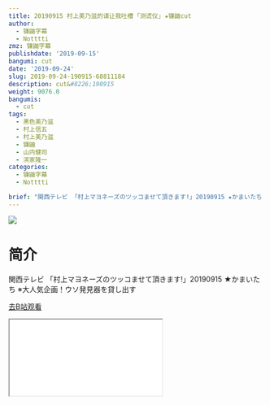 ```yaml
---
title: 20190915 村上美乃滋的请让我吐槽 ｢测谎仪｣ ★镰鼬cut
author:
  - 镰鼬字幕
  - Notttti
zmz: 镰鼬字幕
publishdate: '2019-09-15'
bangumi: cut
date: '2019-09-24'
slug: 2019-09-24-190915-68811184
description: cut&#8226;190915
weight: 9076.0
bangumis: 
  - cut
tags:
  - 黑色美乃滋
  - 村上信五
  - 村上美乃滋
  - 镰鼬
  - 山内健司
  - 滨家隆一
categories:
  - 镰鼬字幕
  - Notttti

brief: "関西テレビ 「村上マヨネーズのツッコませて頂きます!」20190915 ★かまいたち ※大人気企画！ウソ発見器を貸し出す"
---
```

![](https://raw.githubusercontent.com/tcgriffith/owaraisite/master/static/tmpimg/447a426ac05e916a16b7890e191f775162b0958a.jpg.480.jpg)
# 简介  
関西テレビ
「村上マヨネーズのツッコませて頂きます!」20190915 ★かまいたち
※大人気企画！ウソ発見器を貸し出す  

[去B站观看](https://www.bilibili.com/video/av68811184/)
<div class ="resp-container"><iframe class="testiframe" src="//player.bilibili.com/player.html?aid=68811184"", scrolling="no", allowfullscreen="true" > </iframe></div> 
